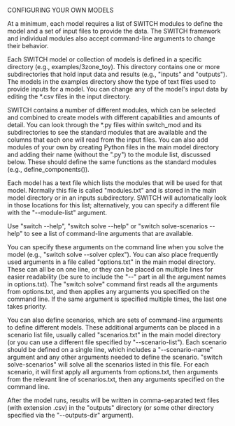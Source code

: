 CONFIGURING YOUR OWN MODELS

At a minimum, each model requires a list of SWITCH modules to define the model
and a set of input files to provide the data. The SWITCH framework and
individual modules also accept command-line arguments to change their behavior.

Each SWITCH model or collection of models is defined in a specific directory
(e.g., examples/3zone_toy). This directory contains one or more subdirectories
that hold input data and results (e.g., "inputs" and "outputs"). The models in
the examples directory show the type of text files used to provide inputs for a
model. You can change any of the model's input data by editing the *.csv files
in the input directory.

SWITCH contains a number of different modules, which can be selected and
combined to create models with different capabilities and amounts of detail.
You can look through the *.py files within switch_mod and its subdirectories to
see the standard modules that are available and the columns that each one will
read from the input files. You can also add modules of your own by creating
Python files in the main model directory and adding their name (without the
".py") to the module list, discussed below. These should define the same
functions as the standard modules (e.g., define_components()).

Each model has a text file which lists the modules that will be used for that
model. Normally this file is called "modules.txt" and is stored in the main
model directory or in an inputs subdirectory. SWITCH will automatically look in
those locations for this list; alternatively, you can specify a different file
with the "--module-list" argument.

Use "switch --help", "switch solve --help" or "switch solve-scenarios --help"
to see a list of command-line arguments that are available.

You can specify these arguments on the command line when you solve the model
(e.g., "switch solve --solver cplex"). You can also place frequently used
arguments in a file called "options.txt" in the main model directory. These can
all be on one line, or they can be placed on multiple lines for easier
readability (be sure to include the "--" part in all the argument names in
options.txt). The "switch solve" command first reads all the arguments from
options.txt, and then applies any arguments you specified on the command line.
If the same argument is specified multiple times, the last one takes priority.

You can also define scenarios, which are sets of command-line arguments to
define different models. These additional arguments can be placed in a scenario
list file, usually called "scenarios.txt" in the main model directory (or you
can use a different file specified by "--scenario-list"). Each scenario should
be defined on a single line, which includes a "--scenario-name" argument and
any other arguments needed to define the scenario. "switch solve-scenarios"
will solve all the scenarios listed in this file. For each scenario, it will
first apply all arguments from options.txt, then arguments from the relevant
line of scenarios.txt, then any arguments specified on the command line.

After the model runs, results will be written in comma-separated text files (with
extension .csv) in the "outputs" directory (or some other directory
specified via the "--outputs-dir" argument).
